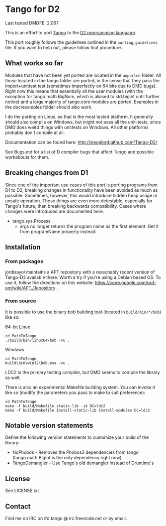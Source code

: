 Tango for D2
========

Last tested DMDFE: 2.067

This is an effort to port [Tango](http://www.dsource.org/projects/tango/) to the [D2 programming language](http://www.dlang.org).

This port roughly follows the guidelines outlined in the `porting_guidelines` file. If you want to help out, please follow that procedure.

What works so far
--------

Modules that have not been yet ported are located in the `unported` folder. All those located in the tango folder are ported, in the sense that they pass the import+unittest test (sometimes imperfectly on 64 bits due to DMD bugs). Right now this means that essentially all the user modules (with the exception for tango.math.BigNum, which is aliased to std.bigint until further notice) and a large majority of tango.core modules are ported. Examples in the doc/examples folder should also work.

I do the porting on Linux, so that is the most tested platform. It generally should also compile on Windows, but might not pass all the unit-tests, since DMD does weird things with unittests on Windows. All other platforms probably don't compile at all.

Documentation can be found here: http://siegelord.github.com/Tango-D2/

See Bugs.md for a list of D compiler bugs that affect Tango and possible workabouts for them.

Breaking changes from D1
--------

Since one of the important use cases of this port is porting programs from D1 to D2, breaking changes in functionality have been avoided as much as possible. Sometimes, however, this would introduce hidden heap usage or unsafe operation. Those things are even more detestable, especially for Tango's future, than breaking backwards compatibility. Cases where changes were introduced are documented here.

- tango.sys.Process
    - args no longer returns the program name as the first element. Get it from programName property instead.

Installation
--------

### From packages

jordisayol maintains a APT repository with a reasonably recent version of Tango-D2 available there. Worth a try if you're using a Debian based OS. To use it, follow the directions on this website: https://code.google.com/p/d-apt/wiki/APT_Repository .

### From source

It is possible to use the binary bob building tool (located in `build/bin/*/bob`) like so:

64-bit Linux

    cd PathToTango
    ./build/bin/linux64/bob -vu .

Windows

    cd PathToTango
    build\bin\win32\bob.exe -vu .

LDC2 is the primary testing compiler, but DMD seems to compile the library as well.

There is also an experimental Makefile building system. You can invoke it like so (modify the parameters you pass to make to suit preference):

    cd PathToTango
    make -f build/Makefile static-lib -j4 DC=ldc2
    make -f build/Makefile install-static-lib install-modules DC=ldc2

Notable version statements
-------

Define the following version statements to customize your build of the library:

* NoPhobos - Removes the Phobos2 dependencies from tango (tango.math.BigInt is the only dependency right now)
* TangoDemangler - Use Tango's old demangler instead of Druntime's

License
-------

See LICENSE.txt

Contact
--------

Find me on IRC on #d.tango @ irc.freenode.net or by email.
